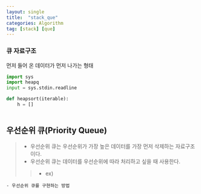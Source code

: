 ```yaml
---
layout: single
title:  "stack_que"
categories: Algorithm
tag: [stack] [que]
---
```


### 큐 자료구조
먼저 들어 온 데이터가 먼저 나가는 형태 
```python
import sys
import heapq
input = sys.stdin.readline

def heapsort(iterable):
    h = []
    

```
## 우선순위 큐(Priority Queue)

> - 우선순위 큐는 우선순위가 가장 높은 데이터를 가장 먼저 삭제하는 자료구조이다.
> - 우선순위 큐는 데이터를 우선순위에 따라 처리하고 싶을 때 사용한다.
>>  - ex)
```
- 우선순위 큐를 구현하는 방법



